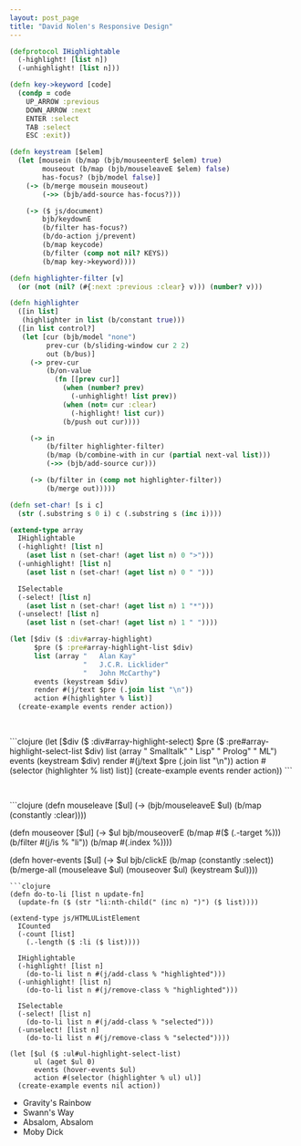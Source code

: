 ```yaml
---
layout: post_page
title: "David Nolen's Responsive Design"
---
```

```clojure
(defprotocol IHighlightable
  (-highlight! [list n])
  (-unhighlight! [list n]))
```
```clojure
(defn key->keyword [code]
  (condp = code
    UP_ARROW :previous
    DOWN_ARROW :next
    ENTER :select
    TAB :select
    ESC :exit))
```
```clojure
(defn keystream [$elem]
  (let [mousein (b/map (bjb/mouseenterE $elem) true)
        mouseout (b/map (bjb/mouseleaveE $elem) false)
        has-focus? (bjb/model false)]
    (-> (b/merge mousein mouseout)
        (->> (bjb/add-source has-focus?)))

    (-> ($ js/document)
        bjb/keydownE
        (b/filter has-focus?)
        (b/do-action j/prevent)
        (b/map keycode)
        (b/filter (comp not nil? KEYS))
        (b/map key->keyword))))
```
```clojure
(defn highlighter-filter [v]
  (or (not (nil? (#{:next :previous :clear} v))) (number? v)))

(defn highlighter
  ([in list]
   (highlighter in list (b/constant true)))
  ([in list control?]
   (let [cur (bjb/model "none")
         prev-cur (b/sliding-window cur 2 2)
         out (b/bus)]
     (-> prev-cur
         (b/on-value
           (fn [[prev cur]]
             (when (number? prev)
               (-unhighlight! list prev))
             (when (not= cur :clear)
               (-highlight! list cur))
             (b/push out cur))))

     (-> in
         (b/filter highlighter-filter)
         (b/map (b/combine-with in cur (partial next-val list)))
         (->> (bjb/add-source cur)))

     (-> (b/filter in (comp not highlighter-filter))
         (b/merge out)))))
```
```clojure
(defn set-char! [s i c]
  (str (.substring s 0 i) c (.substring s (inc i))))

(extend-type array
  IHighlightable
  (-highlight! [list n]
    (aset list n (set-char! (aget list n) 0 ">")))
  (-unhighlight! [list n]
    (aset list n (set-char! (aget list n) 0 " ")))

  ISelectable
  (-select! [list n]
    (aset list n (set-char! (aget list n) 1 "*")))
  (-unselect! [list n]
    (aset list n (set-char! (aget list n) 1 " "))))

(let [$div ($ :div#array-highlight)
      $pre ($ :pre#array-highlight-list $div)
      list (array "   Alan Kay"
                  "   J.C.R. Licklider"
                  "   John McCarthy")
      events (keystream $div)
      render #(j/text $pre (.join list "\n"))
      action #(highlighter % list)]
  (create-example events render action))
```
<div id="array-highlight" class="example-select">
  <pre id="array-highlight-list">
  </pre>
</div>
```clojure
(let [$div ($ :div#array-highlight-select)
      $pre ($ :pre#array-highlight-select-list $div)
      list (array "   Smalltalk"
                  "   Lisp"
                  "   Prolog"
                  "   ML")
      events (keystream $div)
      render #(j/text $pre (.join list "\n"))
      action #(selector (highlighter % list) list)]
  (create-example events render action))
```
<div id="array-highlight-select" class="example-select">
  <pre id="array-highlight-select-list">
  </pre>
</div>
```clojure
(defn mouseleave [$ul]
  (-> (bjb/mouseleaveE $ul)
      (b/map (constantly :clear))))

(defn mouseover [$ul]
  (-> $ul
      bjb/mouseoverE
      (b/map #($ (.-target %)))
      (b/filter #(j/is % "li"))
      (b/map #(.index %))))

(defn hover-events [$ul]
  (-> $ul
      bjb/clickE
      (b/map (constantly :select))
      (b/merge-all (mouseleave $ul) (mouseover $ul) (keystream $ul))))
```
```clojure
(defn do-to-li [list n update-fn]
  (update-fn ($ (str "li:nth-child(" (inc n) ")") ($ list))))

(extend-type js/HTMLUListElement
  ICounted
  (-count [list]
    (.-length ($ :li ($ list))))

  IHighlightable
  (-highlight! [list n]
    (do-to-li list n #(j/add-class % "highlighted")))
  (-unhighlight! [list n]
    (do-to-li list n #(j/remove-class % "highlighted")))

  ISelectable
  (-select! [list n]
    (do-to-li list n #(j/add-class % "selected")))
  (-unselect! [list n]
    (do-to-li list n #(j/remove-class % "selected"))))

(let [$ul ($ :ul#ul-highlight-select-list)
      ul (aget $ul 0)
      events (hover-events $ul)
      action #(selector (highlighter % ul) ul)]
  (create-example events nil action))
```
<div id="ul-highlight-select" class="example-select">
   <ul id="ul-highlight-select-list">
      <li>Gravity's Rainbow</li>
      <li>Swann's Way</li>
      <li>Absalom, Absalom</li>
      <li>Moby Dick</li>
   </ul>
</div>
<script type="text/javascript" src="/js/jquery.min.js"></script>
<script type="text/javascript" src="/js/bacon.js"></script>
<script type="text/javascript" src="/js/bacon-model.js"></script>
<script type="text/javascript" src="/js/bacon-jquery.js"></script>
<script type="text/javascript" src="/js/responsive-design-csp.js"></script>
